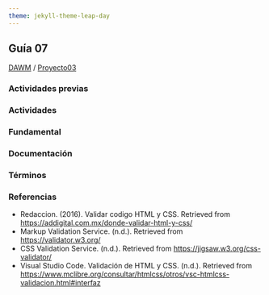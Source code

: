 ```yaml
---
theme: jekyll-theme-leap-day
---
```


## Guía 07

[DAWM](/DAWM/) / [Proyecto03](/DAWM/proyectos/2023/proyecto03)

### Actividades previas

### Actividades

### Fundamental

### Documentación

### Términos

### Referencias

* Redaccion. (2016). Validar codigo HTML y CSS. Retrieved from https://addigital.com.mx/donde-validar-html-y-css/
* Markup Validation Service. (n.d.). Retrieved from https://validator.w3.org/
* CSS Validation Service. (n.d.). Retrieved from https://jigsaw.w3.org/css-validator/
* Visual Studio Code. Validación de HTML y CSS. (n.d.). Retrieved from https://www.mclibre.org/consultar/htmlcss/otros/vsc-htmlcss-validacion.html#interfaz